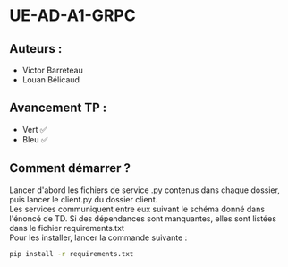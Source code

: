 # UE-AD-A1-GRPC

## Auteurs :
- Victor Barreteau
- Louan Bélicaud

## Avancement TP :
- Vert ✅
- Bleu ✅

## Comment démarrer ?  

Lancer d'abord les fichiers de service .py contenus dans chaque dossier, puis lancer le client.py du dossier client.  
Les services communiquent entre eux suivant le schéma donné dans l'énoncé de TD.
Si des dépendances sont manquantes, elles sont listées dans le fichier requirements.txt  
Pour les installer, lancer la commande suivante : 
```bash 
pip install -r requirements.txt